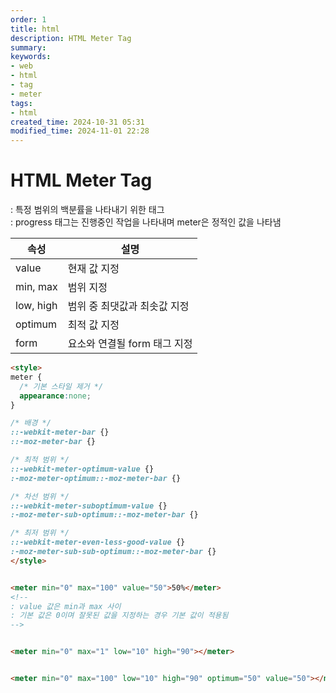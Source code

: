 ```yaml
---
order: 1
title: html
description: HTML Meter Tag
summary:
keywords:
- web
- html
- tag
- meter
tags:
- html
created_time: 2024-10-31 05:31
modified_time: 2024-11-01 22:28
---
```


# HTML Meter Tag
: 특정 범위의 백분률을 나타내기 위한 태그  
: progress 태그는 진행중인 작업을 나타내며 meter은 정적인 값을 나타냄  


속성 | 설명
---|---
value     | 현재 값 지정
min, max  | 범위 지정  
low, high | 범위 중 최댓값과 최솟값 지정  
optimum   | 최적 값 지정
form      | 요소와 연결될 form 태그 지정


```html
<style>
meter {
  /* 기본 스타일 제거 */
  appearance:none;
}

/* 배경 */
::-webkit-meter-bar {}
::-moz-meter-bar {}

/* 최적 범위 */
::-webkit-meter-optimum-value {}
:-moz-meter-optimum::-moz-meter-bar {}

/* 차선 범위 */
::-webkit-meter-suboptimum-value {}
:-moz-meter-sub-optimum::-moz-meter-bar {}

/* 최저 범위 */
::-webkit-meter-even-less-good-value {}
:-moz-meter-sub-sub-optimum::-moz-meter-bar {}
</style>


<meter min="0" max="100" value="50">50%</meter>
<!--
: value 값은 min과 max 사이
: 기본 값은 0이며 잘못된 값을 지정하는 경우 기본 값이 적용됨 
-->


<meter min="0" max="1" low="10" high="90"></meter>


<meter min="0" max="100" low="10" high="90" optimum="50" value="50"></meter>
```